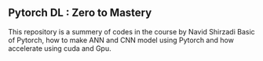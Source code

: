 ## Pytorch DL : Zero to Mastery

This repository is a summery of codes in the course by Navid Shirzadi
Basic of Pytorch, how to make ANN and CNN model using Pytorch and how accelerate using cuda and Gpu.
